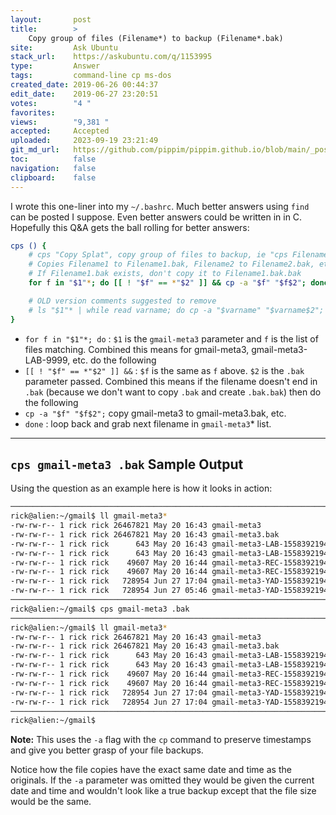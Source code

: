 ```yaml
---
layout:       post
title:        >
    Copy group of files (Filename*) to backup (Filename*.bak)
site:         Ask Ubuntu
stack_url:    https://askubuntu.com/q/1153995
type:         Answer
tags:         command-line cp ms-dos
created_date: 2019-06-26 00:44:37
edit_date:    2019-06-27 23:20:51
votes:        "4 "
favorites:    
views:        "9,381 "
accepted:     Accepted
uploaded:     2023-09-19 23:21:49
git_md_url:   https://github.com/pippim/pippim.github.io/blob/main/_posts/2019/2019-06-26-Copy-group-of-files-_Filename*_-to-backup-_Filename*.bak_.md
toc:          false
navigation:   false
clipboard:    false
---
```


I wrote this one-liner into my `~/.bashrc`. Much better answers using `find` can be posted I suppose. Even better answers could be written in in C. Hopefully this Q&A gets the ball rolling for better answers:



``` bash
cps () {
    # cps "Copy Splat", copy group of files to backup, ie "cps Filename .bak"
    # Copies Filename1 to Filename1.bak, Filename2 to Filename2.bak, etc.
    # If Filename1.bak exists, don't copy it to Filename1.bak.bak
    for f in "$1"*; do [[ ! "$f" == *"$2" ]] && cp -a "$f" "$f$2"; done

    # OLD version comments suggested to remove 
    # ls "$1"* | while read varname; do cp -a "$varname" "$varname$2"; done
}

```
- `for f in "$1"*; do` : `$1` is the `gmail-meta3` parameter and `f` is the list of files matching. Combined this means for gmail-meta3, gmail-meta3-LAB-9999, etc. do the following
- `[[ ! "$f" == *"$2" ]] &&` : `$f` is the same as `f` above. `$2` is the `.bak` parameter passed. Combined this means if the filename doesn't end in `.bak` (because we don't want to copy `.bak` and create `.bak.bak`) then do the following
- `cp -a "$f" "$f$2";` copy gmail-meta3 to gmail-meta3.bak, etc.
- `done` : loop back and grab next filename in `gmail-meta3`* list.


----------

## `cps gmail-meta3 .bak` Sample Output

Using the question as an example here is how it looks in action:

``` bash
───────────────────────────────────────────────────────────────────────────────────────────
rick@alien:~/gmail$ ll gmail-meta3*
-rw-rw-r-- 1 rick rick 26467821 May 20 16:43 gmail-meta3
-rw-rw-r-- 1 rick rick 26467821 May 20 16:43 gmail-meta3.bak
-rw-rw-r-- 1 rick rick      643 May 20 16:43 gmail-meta3-LAB-1558392194-26467821
-rw-rw-r-- 1 rick rick      643 May 20 16:43 gmail-meta3-LAB-1558392194-26467821.bak
-rw-rw-r-- 1 rick rick    49607 May 20 16:44 gmail-meta3-REC-1558392194-26467821
-rw-rw-r-- 1 rick rick    49607 May 20 16:44 gmail-meta3-REC-1558392194-26467821.bak
-rw-rw-r-- 1 rick rick   728954 Jun 27 17:04 gmail-meta3-YAD-1558392194-26467821
-rw-rw-r-- 1 rick rick   728954 Jun 27 05:46 gmail-meta3-YAD-1558392194-26467821.bak
───────────────────────────────────────────────────────────────────────────────────────────
rick@alien:~/gmail$ cps gmail-meta3 .bak
───────────────────────────────────────────────────────────────────────────────────────────
rick@alien:~/gmail$ ll gmail-meta3*
-rw-rw-r-- 1 rick rick 26467821 May 20 16:43 gmail-meta3
-rw-rw-r-- 1 rick rick 26467821 May 20 16:43 gmail-meta3.bak
-rw-rw-r-- 1 rick rick      643 May 20 16:43 gmail-meta3-LAB-1558392194-26467821
-rw-rw-r-- 1 rick rick      643 May 20 16:43 gmail-meta3-LAB-1558392194-26467821.bak
-rw-rw-r-- 1 rick rick    49607 May 20 16:44 gmail-meta3-REC-1558392194-26467821
-rw-rw-r-- 1 rick rick    49607 May 20 16:44 gmail-meta3-REC-1558392194-26467821.bak
-rw-rw-r-- 1 rick rick   728954 Jun 27 17:04 gmail-meta3-YAD-1558392194-26467821
-rw-rw-r-- 1 rick rick   728954 Jun 27 17:04 gmail-meta3-YAD-1558392194-26467821.bak
───────────────────────────────────────────────────────────────────────────────────────────
rick@alien:~/gmail$ 
```

**Note:** This uses the `-a` flag with the `cp` command to preserve timestamps and give you better grasp of your file backups.

Notice how the file copies have the exact same date and time as the originals. If the `-a` parameter was omitted they would be given the current date and time and wouldn't look like a true backup except that the file size would be the same.

